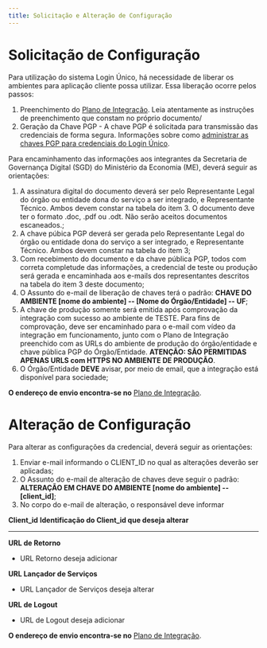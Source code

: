 ```yaml
---
title: Solicitação e Alteração de Configuração
---
```


# Solicitação de Configuração

Para utilização do sistema Login Único, há necessidade de liberar os
ambientes para aplicação cliente possa utilizar. Essa liberação ocorre
pelos passos:

1.  Preenchimento do [Plano de
    Integração](./PLANO-DE-INTEGRACAO-VERSAO4.doc).
    Leia atentamente as instruções de preenchimento que constam no
    próprio documento/
2.  Geração da Chave PGP - A chave PGP é solicitada para transmissão das
    credenciais de forma segura. Informações sobre como [administrar as
    chaves PGP para credenciais do Login Único](/INFORMACOES_TECNICAS_PARA_INTEGRACAO/vertopal.com_chavepgp/).

Para encaminhamento das informações aos integrantes da Secretaria de
Governança Digital (SGD) do Ministério da Economia (ME), deverá seguir
as orientações:

1.  A assinatura digital do documento deverá ser pelo Representante
    Legal do órgão ou entidade dona do serviço a ser integrado, e
    Representante Técnico. Ambos devem constar na tabela do item 3. O
    documento deve ter o formato .doc, .pdf ou .odt. Não serão aceitos
    documentos escaneados.;
2.  A chave púbica PGP deverá ser gerada pelo Representante Legal do
    órgão ou entidade dona do serviço a ser integrado, e Representante
    Técnico. Ambos devem constar na tabela do item 3;
3.  Com recebimento do documento e da chave pública PGP, todos com
    correta completude das informações, a credencial de teste ou
    produção será gerada e encaminhada aos e-mails dos representantes
    descritos na tabela do item 3 deste documento;
4.  O Assunto do e-mail de liberação de chaves terá o padrão: **CHAVE DO
    AMBIENTE \[nome do ambiente\] -- \[Nome do Órgão/Entidade\] -- UF**;
5.  A chave de produção somente será emitida após comprovação da
    integração com sucesso ao ambiente de TESTE. Para fins de
    comprovação, deve ser encaminhado para o e-mail com vídeo da
    integração em funcionamento, junto com o Plano de Integração
    preenchido com as URLs do ambiente de produção do órgão/entidade e
    chave pública PGP do Órgão/Entidade. **ATENÇÃO: SÃO PERMITIDAS
    APENAS URLS com HTTPS NO AMBIENTE DE PRODUÇÃO**.
6.  O Órgão/Entidade **DEVE** avisar, por meio de email, que a
    integração está disponível para sociedade;

**O endereço de envio encontra-se no** [Plano de
Integração](https://view.officeapps.live.com/op/view.aspx?src=https%3A%2F%2Fmanual-roteiro-integracao-login-unico.servicos.gov.br%2Fpt%2Fstable%2Farquivos%2FModelo_PlanodeIntegracao_LOGINUNICO_Versao-4.doc&wdOrigin=BROWSELINK).

# Alteração de Configuração

Para alterar as configurações da credencial, deverá seguir as
orientações:

1.  Enviar e-mail informando o CLIENT_ID no qual as alterações deverão
    ser aplicadas;
2.  O Assunto do e-mail de alteração de chaves deve seguir o padrão:
    **ALTERAÇÃO EM CHAVE DO AMBIENTE \[nome do ambiente\] --
    \[client_id\]**;
3.  No corpo do e-mail de alteração, o responsável deve informar

  **Client_id**                  **Identificação do Client_id que deseja alterar**
  ------------------------------ ---------------------------------------------------
  **URL de Retorno**    

  - URL Retorno deseja adicionar

  **URL Lançador de Serviços**   

  - URL Lançador de Serviços deseja alterar

  **URL de Logout**    
            
  - URL de Logout deseja adicionar

**O endereço de envio encontra-se no** [Plano de
Integração](https://view.officeapps.live.com/op/view.aspx?src=https%3A%2F%2Fmanual-roteiro-integracao-login-unico.servicos.gov.br%2Fpt%2Fstable%2Farquivos%2FModelo_PlanodeIntegracao_LOGINUNICO_Versao-4.doc&wdOrigin=BROWSELINK).
